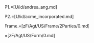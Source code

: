 P1.=[U/id/andrea_ang.md]

P2.=[U/id/acme_incorporated.md]

Frame.=[zF/Agt/US/Frame/2Parties/0.md]

=[zF/Agt/US/Form/0.md]